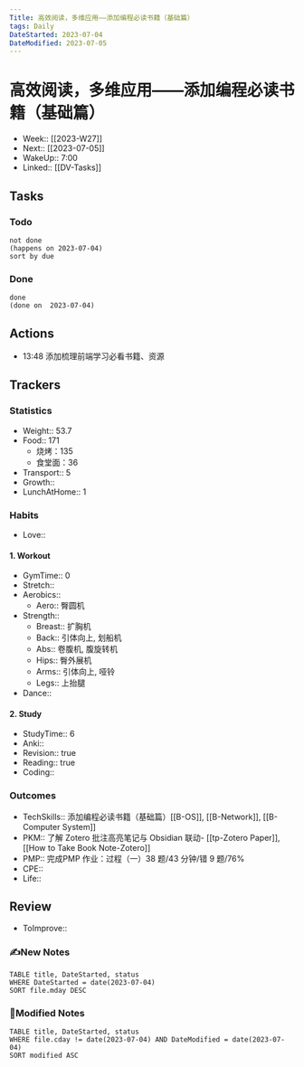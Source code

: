 ```yaml
---
Title: 高效阅读，多维应用——添加编程必读书籍（基础篇）
tags: Daily
DateStarted: 2023-07-04
DateModified: 2023-07-05
---
```

# 高效阅读，多维应用——添加编程必读书籍（基础篇）
- Week:: [[2023-W27]]
- Next:: [[2023-07-05]]
- WakeUp:: 7:00
- Linked:: [[DV-Tasks]]
## Tasks
### Todo

```tasks
not done
(happens on 2023-07-04)
sort by due
```

### Done

```tasks
done
(done on  2023-07-04)
```

## Actions
- 13:48 添加梳理前端学习必看书籍、资源
## Trackers 
### Statistics 
- Weight:: 53.7
- Food:: 171
	- 烧烤：135
	- 食堂面：36
- Transport:: 5
- Growth::
- LunchAtHome:: 1
### Habits
- Love::
#### 1. Workout
- GymTime:: 0
- Stretch::
- Aerobics:: 
	- Aero:: 臀圆机
- Strength:: 
	- Breast:: 扩胸机
	- Back:: 引体向上, 划船机
	- Abs:: 卷腹机, 腹旋转机
	- Hips:: 臀外展机
	- Arms:: 引体向上, 哑铃
	- Legs:: 上抬腿
- Dance::
#### 2. Study
- StudyTime:: 6
- Anki::
- Revision:: true
- Reading:: true
- Coding:: 
### Outcomes
- TechSkills:: 添加编程必读书籍（基础篇）[[B-OS]], [[B-Network]], [[B-Computer System]]
- PKM:: 了解 Zotero 批注高亮笔记与 Obsidian 联动- [[tp-Zotero Paper]], [[How to Take Book Note-Zotero]]
- PMP:: 完成PMP 作业：过程（一）38 题/43 分钟/错 9 题/76%
- CPE::
- Life:: 
## Review
- ToImprove:: 
### ✍️New Notes

```dataview
TABLE title, DateStarted, status
WHERE DateStarted = date(2023-07-04)     
SORT file.mday DESC
```

### 📝Modified Notes

```dataview
TABLE title, DateStarted, status
WHERE file.cday != date(2023-07-04) AND DateModified = date(2023-07-04)
SORT modified ASC
```
